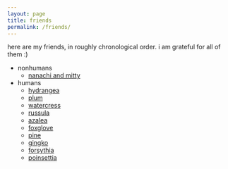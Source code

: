 ```yaml
---
layout: page
title: friends
permalink: /friends/
---
```


here are my friends, in roughly chronological order. i am grateful for all of them :)

- nonhumans
  - [nanachi and mitty](nanachimitty)
- humans
  - [hydrangea](hydrangea)
  - [plum](plum)
  - [watercress](watercress)
  - [russula](russula)
  - [azalea](azalea)
  - [foxglove](foxglove)
  - [pine](pine)
  - [gingko](gingko) 
  - [forsythia](forsythia)
  - [poinsettia](poinsettia)

